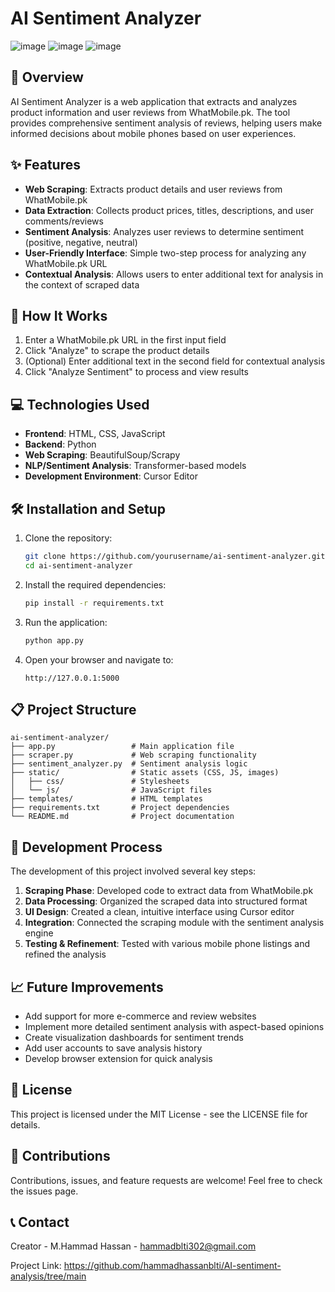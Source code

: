 # AI Sentiment Analyzer

![image](https://github.com/user-attachments/assets/b6ad7b95-c679-4b37-8a4e-a7841e650c98)
![image](https://github.com/user-attachments/assets/5034641a-1c1c-40d3-a808-a8b37fb58c86)
![image](https://github.com/user-attachments/assets/beab219d-be11-454d-9647-b0bba4839b0e)



## 📱 Overview

AI Sentiment Analyzer is a web application that extracts and analyzes product information and user reviews from WhatMobile.pk. The tool provides comprehensive sentiment analysis of reviews, helping users make informed decisions about mobile phones based on user experiences.

## ✨ Features

- **Web Scraping**: Extracts product details and user reviews from WhatMobile.pk
- **Data Extraction**: Collects product prices, titles, descriptions, and user comments/reviews
- **Sentiment Analysis**: Analyzes user reviews to determine sentiment (positive, negative, neutral)
- **User-Friendly Interface**: Simple two-step process for analyzing any WhatMobile.pk URL
- **Contextual Analysis**: Allows users to enter additional text for analysis in the context of scraped data

## 🚀 How It Works

1. Enter a WhatMobile.pk URL in the first input field
2. Click "Analyze" to scrape the product details
3. (Optional) Enter additional text in the second field for contextual analysis
4. Click "Analyze Sentiment" to process and view results

## 💻 Technologies Used

- **Frontend**: HTML, CSS, JavaScript
- **Backend**: Python
- **Web Scraping**: BeautifulSoup/Scrapy
- **NLP/Sentiment Analysis**: Transformer-based models
- **Development Environment**: Cursor Editor

## 🛠️ Installation and Setup

1. Clone the repository:
   ```bash
   git clone https://github.com/yourusername/ai-sentiment-analyzer.git
   cd ai-sentiment-analyzer
   ```

2. Install the required dependencies:
   ```bash
   pip install -r requirements.txt
   ```

3. Run the application:
   ```bash
   python app.py
   ```

4. Open your browser and navigate to:
   ```
   http://127.0.0.1:5000
   ```

## 📋 Project Structure

```
ai-sentiment-analyzer/
├── app.py                 # Main application file
├── scraper.py             # Web scraping functionality
├── sentiment_analyzer.py  # Sentiment analysis logic
├── static/                # Static assets (CSS, JS, images)
│   ├── css/               # Stylesheets
│   └── js/                # JavaScript files
├── templates/             # HTML templates
├── requirements.txt       # Project dependencies
└── README.md              # Project documentation
```

## 🧠 Development Process

The development of this project involved several key steps:

1. **Scraping Phase**: Developed code to extract data from WhatMobile.pk
2. **Data Processing**: Organized the scraped data into structured format
3. **UI Design**: Created a clean, intuitive interface using Cursor editor
4. **Integration**: Connected the scraping module with the sentiment analysis engine
5. **Testing & Refinement**: Tested with various mobile phone listings and refined the analysis

## 📈 Future Improvements

- Add support for more e-commerce and review websites
- Implement more detailed sentiment analysis with aspect-based opinions
- Create visualization dashboards for sentiment trends
- Add user accounts to save analysis history
- Develop browser extension for quick analysis

## 📄 License

This project is licensed under the MIT License - see the LICENSE file for details.

## 🤝 Contributions

Contributions, issues, and feature requests are welcome! Feel free to check the issues page.

## 📞 Contact

Creator - M.Hammad Hassan  - hammadblti302@gmail.com

Project Link: https://github.com/hammadhassanblti/AI-sentiment-analysis/tree/main

